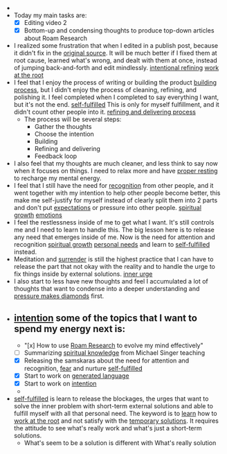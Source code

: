 - 
- Today my main tasks are:
    - [x] Editing video 2
    - [x] Bottom-up and condensing thoughts to produce top-down articles about Roam Research
- I realized some frustration that when I edited in a publish post, because it didn't fix in the [original source](<original source.md>). It will be much better if I fixed them at root cause, learned what's wrong, and dealt with them at once, instead of jumping back-and-forth and edit mindlessly. [intentional refining](<intentional refining.md>) [work at the root](<work at the root.md>)
- I feel that I enjoy the process of writing or building the product [building process](<building process.md>), but I didn't enjoy the process of cleaning, refining, and polishing it. I feel completed when I completed to say everything I want, but it's not the end. [self-fulfilled](<self-fulfilled.md>) This is only for myself fulfillment, and it didn't count other people into it. [refining and delivering process](<refining and delivering process.md>)
    - The process will be several steps:
        - Gather the thoughts
        - Choose the intention
        - Building
        - Refining and delivering
        - Feedback loop
- I also feel that my thoughts are much cleaner, and less think to say now when it focuses on things. I need to relax more and have [proper resting](<proper resting.md>) to recharge my mental energy.
- I feel that I still have the need for [recognition](<recognition.md>) from other people, and it went together with my intention to help other people become better, this make me self-justify for myself instead of clearly split them into 2 parts and don't put [expectations](<expectations.md>) or pressure into other people. [spiritual growth](<spiritual growth.md>) [emotions](<emotions.md>)
- I feel the restlessness inside of me to get what I want. It's still controls me and I need to learn to handle this. The big lesson here is to release any need that emerges inside of me. Now is the need for attention and recognition [spiritual growth](<spiritual growth.md>) [personal needs](<personal needs.md>) and learn to [self-fulfilled](<self-fulfilled.md>) instead.
- Meditation and [surrender](<surrender.md>) is still the highest practice that I can have to release the part that not okay with the reality and to handle the urge to fix things inside by external solutions. [inner urge](<inner urge.md>)
- I also start to less have new thoughts and feel I accumulated a lot of thoughts that want to condense into a deeper understanding and [pressure makes diamonds](<pressure makes diamonds.md>) first. 
- [intention](<intention.md>) some of the topics that I want to spend my energy next is:
    - 
    - "[x] How to use [Roam Research](<Roam Research.md>) to evolve my mind effectively"
    - [ ] Summarizing [spiritual knowledge](<spiritual knowledge.md>) from Michael Singer teaching
    - [x] Releasing the samskaras about the need for attention and recognition, [fear](<fear.md>) and nurture [self-fulfilled](<self-fulfilled.md>)
    - [x] Start to work on [generated language](<generated language.md>)
    - [x] Start to work on [intention](<intention.md>)
    - 
- [self-fulfilled](<self-fulfilled.md>) is learn to release the blockages, the urges that want to solve the inner problem with short-term external solutions and able to fulfill myself with all that personal need. The keyword is to [learn](<learn.md>) how to [work at the root](<work at the root.md>) and not satisfy with the [temporary solutions](<temporary solutions.md>). It requires the attitude to see what's really work and what's just a short-term solutions. 
    - What's seem to be a solution is different with What's really solution
